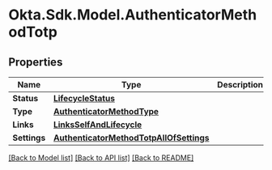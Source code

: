 # Okta.Sdk.Model.AuthenticatorMethodTotp

## Properties

Name | Type | Description | Notes
------------ | ------------- | ------------- | -------------
**Status** | [**LifecycleStatus**](LifecycleStatus.md) |  | [optional] 
**Type** | [**AuthenticatorMethodType**](AuthenticatorMethodType.md) |  | [optional] 
**Links** | [**LinksSelfAndLifecycle**](LinksSelfAndLifecycle.md) |  | [optional] 
**Settings** | [**AuthenticatorMethodTotpAllOfSettings**](AuthenticatorMethodTotpAllOfSettings.md) |  | [optional] 

[[Back to Model list]](../README.md#documentation-for-models) [[Back to API list]](../README.md#documentation-for-api-endpoints) [[Back to README]](../README.md)

